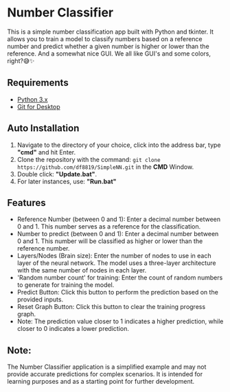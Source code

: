 # Number Classifier

This is a simple number classification app built with Python and tkinter. It allows you to train a model to classify numbers based on a reference number and predict whether a given number is higher or lower than the reference. And a somewhat nice GUI. We all like GUI's and some colors, right?😅✨

## Requirements

- [Python 3.x](https://www.python.org/downloads/)
- [Git for Desktop](https://git-scm.com/downloads)

## Auto Installation

1. Navigate to the directory of your choice, click into the address bar, type **"cmd"** and hit Enter.
2. Clone the repository with the command: `git clone https://github.com/df8819/SimpleNN.git` in the **CMD** Window.
3. Double click: **"Update.bat"**.
4. For later instances, use: **"Run.bat"**

## Features

- Reference Number (between 0 and 1): Enter a decimal number between 0 and 1. This number serves as a reference for the classification.
- Number to predict (between 0 and 1): Enter a decimal number between 0 and 1. This number will be classified as higher or lower than the reference number.
- Layers/Nodes (Brain size): Enter the number of nodes to use in each layer of the neural network. The model uses a three-layer architecture with the same number of nodes in each layer.
- 'Random number count' for training: Enter the count of random numbers to generate for training the model.
- Predict Button: Click this button to perform the prediction based on the provided inputs.
- Reset Graph Button: Click this button to clear the training progress graph.
- Note: The prediction value closer to 1 indicates a higher prediction, while closer to 0 indicates a lower prediction.

## Note:
The Number Classifier application is a simplified example and may not provide accurate predictions for complex scenarios. It is intended for learning purposes and as a starting point for further development.